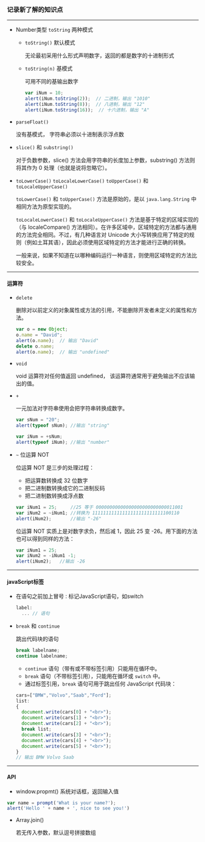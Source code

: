 ### 记录新了解的知识点

-----------------------------------

* Number类型 `toString` 两种模式

  * `toString()` 默认模式

    无论最初采用什么形式声明数字，返回的都是数字的十进制形式

  * `toString(n)` 基模式

    可用不同的基输出数字

    ```js
    var iNum = 10;
    alert(iNum.toString(2));  // 二进制，输出 "1010"
    alert(iNum.toString(8));  // 八进制，输出 "12"
    alert(iNum.toString(16));  // 十六进制，输出 "A"
    ```

* `parseFloat()`

  没有基模式， 字符串必须以十进制表示浮点数

* `slice()` 和 `substring()`

  对于负数参数，slice() 方法会用字符串的长度加上参数，substring() 方法则将其作为 0 处理（也就是说将忽略它）。

* `toLowerCase()` `toLocaleLowerCase()` `toUpperCase()` 和 `toLocaleUpperCase()`

  `toLowerCase()` 和 `toUpperCase()` 方法是原始的，是以 `java.lang.String` 中相同方法为原型实现的。

  `toLocaleLowerCase()` 和 `toLocaleUpperCase()` 方法是基于特定的区域实现的（与 localeCompare() 方法相同）。在许多区域中，区域特定的方法都与通用的方法完全相同。不过，有几种语言对 Unicode 大小写转换应用了特定的规则（例如土耳其语），因此必须使用区域特定的方法才能进行正确的转换。

  一般来说，如果不知道在以哪种编码运行一种语言，则使用区域特定的方法比较安全。

----------------------------------

#### 运算符

  * `delete`
  
    删除对以前定义的对象属性或方法的引用，不能删除开发者未定义的属性和方法。

    ```js
    var o = new Object;
    o.name = "David";
    alert(o.name);	// 输出 "David"
    delete o.name;
    alert(o.name);	// 输出 "undefined"
    ```

  * `void`

    void 运算符对任何值返回 undefined， 该运算符通常用于避免输出不应该输出的值。

  * `+` 

    一元加法对字符串使用会把字符串转换成数字。

    ```js
    var sNum = "20";
    alert(typeof sNum);	//输出 "string"

    var iNum = +sNum;
    alert(typeof iNum);	//输出 "number"
    ```
  
  * `~` 位运算 NOT

    位运算 NOT 是三步的处理过程：
    * 把运算数转换成 32 位数字
    * 把二进制数转换成它的二进制反码
    * 把二进制数转换成浮点数

    ```js
    var iNum1 = 25;		//25 等于 00000000000000000000000000011001
    var iNum2 = ~iNum1;	//转换为 11111111111111111111111111100110
    alert(iNum2);		//输出 "-26"
    ```
    
    位运算 NOT 实质上是对数字求负，然后减 1，因此 25 变 -26。用下面的方法也可以得到同样的方法：

    ```js
    var iNum1 = 25;
    var iNum2 = -iNum1 -1;
    alert(iNum2);	//输出 -26
    ```

---------------------------

#### javaScript标签

  * 在语句之前加上冒号`：`标记JavaScript语句，如switch

    ```js
    label:
      ... // 语句
    ```

  * `break` 和 `continue`
    
    跳出代码块的语句

    ```js
    break labelname;
    continue labelname;
    ```
    * `continue` 语句（带有或不带标签引用）只能用在循环中。
    * `break` 语句（不带标签引用），只能用在循环或 `switch` 中。
    * 通过标签引用，`break` 语句可用于跳出任何 JavaScript 代码块：

    ```js
    cars=["BMW","Volvo","Saab","Ford"];
    list:
    {
      document.write(cars[0] + "<br>");
      document.write(cars[1] + "<br>");
      document.write(cars[2] + "<br>");
      break list;
      document.write(cars[3] + "<br>");
      document.write(cars[4] + "<br>");
      document.write(cars[5] + "<br>");
    }
    // 输出 BMW Volvo Saab
    ```

----------------------------

#### API

 * window.propmt() 系统对话框，返回输入值

  ```js
  var name = prompt('What is your name?');
  alert('Hello ' + name + ', nice to see you!')
  ``` 
 * Array.join()

   若无传入参数，默认逗号拼接数组